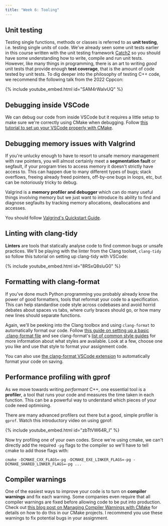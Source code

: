 ```yaml
---
title: "Week 6: Tooling"
---
```


## Unit testing

Testing single functions, methods or classes is referred to as **unit testing**, i.e. testing single *units* of code. We've already seen some unit tests earlier in this course written with the unit testing framework [Catch2](https://github.com/catchorg/Catch2) so you should have some understanding how to write, compile and run unit tests. However, like many things in programming, there is an art to writing *good* unit tests that provide enough **test coverage**, that is the amount of code tested by unit tests. To dig deeper into the philosophy of testing C++ code, we recommend the following talk from the 2022 Cppcon:

{% include youtube_embed.html id="SAM4rWaIvUQ" %}  

## Debugging inside VSCode

We can debug our code from inside VSCode but it requires a little setup to make sure we're correctly using CMake when debugging. Follow [this tutorial to set up your VSCode properly with CMake](https://code.visualstudio.com/docs/cpp/CMake-linux).

## Debugging memory issues with Valgrind

If you're unlucky enough to have to resort to unsafe memory management with raw pointers, you will almost certainly meet a **segmentation fault** or segfault, if your program tries to access memory it doesn't strictly have access to. This can happen due to many different types of bugs; stack overflows, freeing already freed pointers, off-by-one bugs in loops, etc, but can be notoriously tricky to debug.

Valgrind is a **memory profiler and debugger** which can do many useful things involving memory but we just want to introduce its ability to find and diagnose segfaults by tracking memory allocations, deallocations and accesses.

You should follow [Valgrind's Quickstart Guide](https://valgrind.org/docs/manual/quick-start.html).

## Linting with clang-tidy

**Linters** are tools that statically analyse code to find common bugs or unsafe practices. We'll be playing with the linter from the Clang toolset, `clang-tidy` so follow this tutorial on setting up clang-tidy with VSCode:

{% include youtube_embed.html id="8RSxQ8sluG0" %}  

## Formatting with clang-format

If you've done much Python programming you probably already know the power of good formatters, tools that reformat your code to a specification. This can help standardise code style across codebases and avoid horrid debates about spaces vs tabs, where curly braces should go, or how many new lines should separate functions.

Again, we'll be peeking into the Clang toolbox and using `clang-format` to automatically format our code. Follow [this guide on setting up a basic .clang-format file](https://leimao.github.io/blog/Clang-Format-Quick-Tutorial/) and see clang-format's [list of common style guides](https://clang.llvm.org/docs/ClangFormatStyleOptions.html#basedonstyle) for more information about what styles are available. Look at a few, choose one you like and use that style to format your assignment code.

You can also use [the clang-format VSCode extension](https://marketplace.visualstudio.com/items?itemName=xaver.clang-format) to automatically format your code on saving.

## Performance profiling with gprof

As we move towards writing *performant* C++, one essential tool is a **profiler**, a tool that runs your code and measures the time taken in each function. This can be a powerful way to understand which pieces of your code need optimising.

There are many advanced profilers out there but a good, simple profiler is `gprof`. Watch this introductory video on using gprof:

{% include youtube_embed.html id="zbTtVW64R_I" %}  

Now try profiling one of your own codes. Since we're using cmake, we can't directly add the required `-pg` flags to the compiler so we'll have to tell cmake to add those flags with:

```
cmake -DCMAKE_CXX_FLAGS=-pg -DCMAKE_EXE_LINKER_FLAGS=-pg -DCMAKE_SHARED_LINKER_FLAGS=-pg ...
```

## Compiler warnings

One of the easiest ways to improve your code is to turn on **compiler warnings** and fix each warning. Some companies even require that all compiler warnings are fixed before allowing code to be put into production. Check out [this blog post on Managing Compiler Warnings with CMake](https://www.foonathan.net/2018/10/cmake-warnings/) for details on how to do this in our CMake projects. I recommend you use these warnings to fix potential bugs in your assignment.
